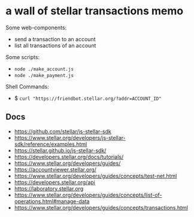 # a wall of stellar transactions memo

Some web-components:
- send a transaction to an account
- list all transactions of an account

Some scripts:
- `node ./make_account.js`
- `node ./make_payment.js`

Shell Commands:
- $ `curl "https://friendbot.stellar.org/?addr=ACCOUNT_ID"`

## Docs

- https://github.com/stellar/js-stellar-sdk
- https://www.stellar.org/developers/js-stellar-sdk/reference/examples.html
- https://stellar.github.io/js-stellar-sdk/
- https://developers.stellar.org/docs/tutorials/
- https://www.stellar.org/developers/guides/
- https://accountviewer.stellar.org/
- https://www.stellar.org/developers/guides/concepts/test-net.html
- https://developers.stellar.org/api
- https://laboratory.stellar.org
- https://www.stellar.org/developers/guides/concepts/list-of-operations.html#manage-data
- https://www.stellar.org/developers/guides/concepts/transactions.html
